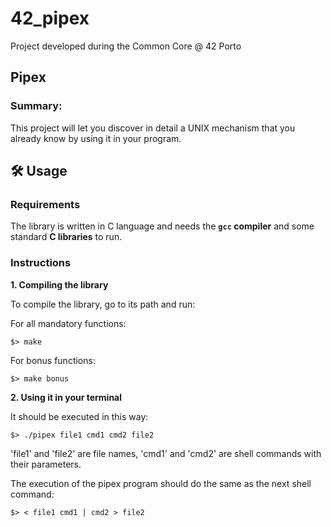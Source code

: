 # 42_pipex
Project developed during the Common Core @ 42 Porto

## Pipex

### Summary:
This project will let you discover in detail a UNIX mechanism that you already know by using it in your program.

## 🛠️ Usage

### Requirements

The library is written in C language and needs the **`gcc` compiler** and some standard **C libraries** to run.

### Instructions

**1. Compiling the library**

To compile the library, go to its path and run:

For all mandatory functions:

```shell
$> make
```

For bonus functions:

```shell
$> make bonus
```

**2. Using it in your terminal**

It should be executed in this way:

```shell
$> ./pipex file1 cmd1 cmd2 file2
```
'file1' and 'file2' are file names, 'cmd1' and 'cmd2' are shell commands with their parameters.

The execution of the pipex program should do the same as the next shell command:

```shell
$> < file1 cmd1 | cmd2 > file2
```
